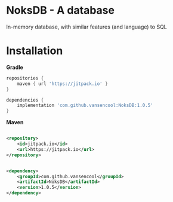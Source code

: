 # NoksDB - A database

In-memory database, with similar features (and language) to SQL

# Installation

**Gradle**

```groovy
repositories {
    maven { url 'https://jitpack.io' }
}
```

```groovy
dependencies {
    implementation 'com.github.vansencool:NoksDB:1.0.5'
}
```

**Maven**

```xml

<repository>
    <id>jitpack.io</id>
    <url>https://jitpack.io</url>
</repository>
```

```xml

<dependency>
    <groupId>com.github.vansencool</groupId>
    <artifactId>NoksDB</artifactId>
    <version>1.0.5</version>
</dependency>
```

